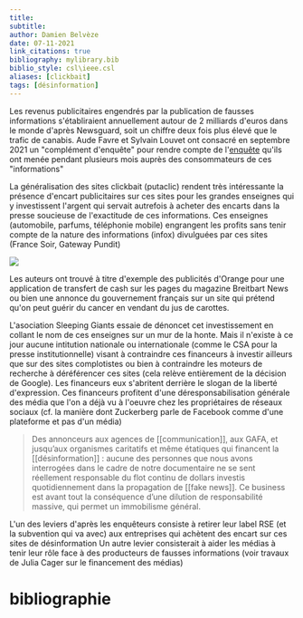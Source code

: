 ```yaml
---
title: 
subtitle:
author: Damien Belvèze
date: 07-11-2021
link_citations: true
bibliography: mylibrary.bib
biblio_style: csl\ieee.csl
aliases: [clickbait]
tags: [désinformation]
---
```


Les revenus publicitaires engendrés par la publication de fausses informations s'établiraient annuellement autour de 2 milliards d'euros dans le monde d'après Newsguard, soit un chiffre deux fois plus élevé que le trafic de canabis.  Aude Favre et Sylvain Louvet ont consacré en septembre 2021 un "complément d'enquête" pour rendre compte de l'[enquête](20211107_favre_louvet.pdf) qu'ils ont menée pendant plusieurs mois auprès des consommateurs de ces "informations" 

La généralisation des sites clickbait (putaclic) rendent très intéressante la présence d'encart publicitaires sur ces sites pour les grandes enseignes qui y investissent l'argent qui servait autrefois à acheter des encarts dans la presse soucieuse de l'exactitude de ces informations. Ces enseignes (automobile, parfums, téléphonie mobile) engrangent les profits sans tenir compte de la nature des informations (infox) divulguées par ces sites (France Soir, Gateway Pundit)

![](financement_publicite_desinformation.jpg)

Les auteurs ont trouvé à titre d'exemple des publicités d'Orange pour une application de transfert de cash sur les pages du magazine Breitbart News ou bien une annonce du gouvernement français sur un site qui prétend qu'on peut guérir du cancer en vendant du jus de carottes. 

L'asociation Sleeping Giants essaie de dénoncet cet investissement en collant le nom de ces enseignes sur un mur de la honte. Mais il n'existe à ce jour aucune intitution nationale ou internationale (comme le CSA pour la presse institutionnelle) visant à contraindre ces financeurs à investir ailleurs que sur des sites complotistes ou bien à contraindre les moteurs de recherche à déréférencer ces sites (cela relève entièrement de la décision de Google). Les financeurs eux s'abritent derrière le slogan de la liberté d'expression. Ces financeurs profitent d'une déresponsabilisation générale des média que l'on a déjà vu à l'oeuvre chez les propriétaires de réseaux sociaux (cf. la manière dont Zuckerberg parle de Facebook comme d'une plateforme et pas d'un média) 

>Des annonceurs aux agences de [[communication]], aux GAFA, et jusqu’aux organismes caritatifs et même étatiques qui financent la [[désinformation]] : aucune des personnes que nous avons interrogées dans le cadre de notre documentaire ne se sent réellement responsable du flot continu de dollars investis quotidiennement dans la propagation de [[fake news]]. Ce business est avant tout la conséquence d’une dilution de responsabilité massive, qui permet un immobilisme général.

L'un des leviers d'après les enquêteurs consiste à retirer leur label RSE (et la subvention qui va avec) aux entreprises qui achètent des encart sur ces sites de désinformation
Un autre levier consisterait à aider les médias à tenir leur rôle face à des producteurs de fausses informations (voir travaux de Julia Cager sur le financement des médias)

# bibliographie

